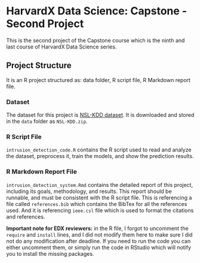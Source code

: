 # HarvardX Data Science: Capstone - Second Project

This is the second project of the Capstone course which is the ninth and last course of HarvardX Data Science series.

## Project Structure

It is an R project structured as: data folder, R script file, R Markdown report file.

### Dataset

The dataset for this project is [NSL-KDD dataset](https://www.unb.ca/cic/datasets/nsl.html). It is downloaded and stored in the `data` folder as `NSL-KDD.zip`.

### R Script File

`intrusion_detection_code.R` contains the R script used to read and analyze the dataset, preprocess it, train the models, and show the prediction results.

### R Markdown Report File

`intrusion_detection_system.Rmd` contains the detailed report of this project, including its goals, methodology, and results. This report should be runnable, and must be consistent with the R script file. This is referencing a file called `references.bib` which contains the BibTex for all the references used. And it is referencing `ieee.csl` file which is used to format the citations and references.

**Important note for EDX reviewers:** in the R file, I forgot to uncomment the `require` and `install` lines, and I did not modify them here to make sure I did not do any modification after deadline. If you need to run the code you can either uncomment them, or simply run the code in RStudio which will notify you to install the missing packages.
